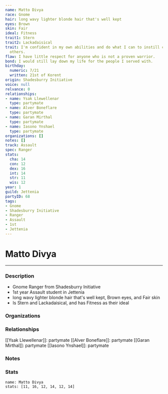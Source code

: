 ```yaml
---
name: Matto Divya
race: Gnome
hair: long wavy lighter blonde hair that's well kept
eyes: Brown
skin: Fair
ideal: Fitness
trait1: Stern
trait2: Lackadaisical
trait: I'm confident in my own abilities and do what I can to instill confidence in
  others.
flaw: I have little respect for anyone who is not a proven warrior.
bond: I would still lay down my life for the people I served with.
birthday:
  numeric: 7/21
  written: 21st of Korent
origin: Shadesburry Initiative
voice: null
relvance: 0
relationships:
- name: Ysak Llewellenar
  type: partymate
- name: Alver Boneflare
  type: partymate
- name: Garan Mirthal
  type: partymate
- name: Iasono Ynshael
  type: partymate
organizations: []
notes: []
track: Assault
spec: Ranger
stats:
  cha: 14
  con: 12
  dex: 16
  int: 14
  str: 11
  wis: 12
year: 1
guild: Jettenia
partyID: 68
tags:
- Gnome
- Shadesburry Initiative
- Ranger
- Assault
- 1st
- Jettenia
---
```

# Matto Divya
---
### Description
- Gnome Ranger from Shadesburry Initiative
- 1st year Assault student in Jettenia
- long wavy lighter blonde hair that's well kept, Brown eyes, and Fair skin
- Is Stern and Lackadaisical, and has Fitness as their ideal

### Organizations

### Relationships
[[Ysak Llewellenar]]: partymate
[[Alver Boneflare]]: partymate
[[Garan Mirthal]]: partymate
[[Iasono Ynshael]]: partymate

### Notes

### Stats
```statblock
name: Matto Divya
stats: [11, 16, 12, 14, 12, 14]
```